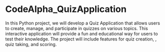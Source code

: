 # CodeAlpha_QuizApplication
In this Python project, we will develop a Quiz Application that allows users to create, manage, and participate in quizzes on various topics. This interactive application will provide a fun and educational way for users to test their knowledge. The project will include features for quiz creation, , quiz taking, and scoring.

